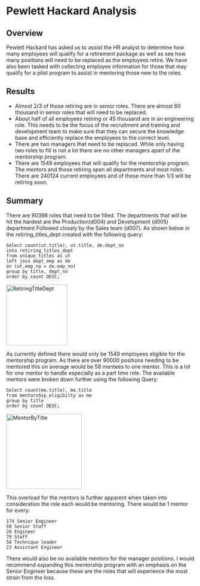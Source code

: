 # Pewlett Hackard Analysis
## Overview
Pewlett Hackard has asked us to assist the HR analyst to determine how many employees will qualify for a retirement package as well as see how many positions will need to be replaced as the employees retire. We have also been tasked with collecting employee information for those that may qualify for a pilot program to assist in mentoring those new to the roles. 

## Results
- Almost 2/3 of those retiring are in senior roles. There are almost 60 thousand in senior roles that will need to be replaced. 
- About half of all employees retiring or 45 thousand are in an engineering role. This needs to be the focus of the recruitment and training and development team to make sure that they can secure the knowledge base and efficiently replace the employees to the correct level. 
- There are two managers that need to be replaced. While only having two roles to fill is not a lot there are no other managers apart of the mentorship program. 
- There are 1549 employees that will qualify for the mentorship program. The mentors and those retiring span all departments and most roles. There are 240124 current employees and of these more than 1/3 will be retiring soon. 

## Summary
There are 90398 roles that need to be filled. The departments that will be hit the hardest are the Production(d004) and Development (d005) department Followed closely by the Sales team (d007). As shown below in the retiring_titles_dept created with the following query:
    
    Select count(ut.title), ut.title, de.dept_no
    into retiring_titles_dept
    from unique_titles as ut 
    left join dept_emp as de 
    on (ut.emp_no = de.emp_no) 
    group by title, dept_no 
    order by count DESC;  
    
   <img width="163" alt="RetiringTitleDept" src="https://user-images.githubusercontent.com/90511014/144766630-61dc9afe-5b3e-4f96-9f4d-d5d805f76d68.png">

    

As currently defined there would only be 1549 employees eligible for the mentorship program. As there are over 90000 positions needing to be mentored this on average would be 58 mentees to one mentor. This is a lot for one mentor to handle especially as a part time role. The available mentors were broken down further using the following Query:

    Select count(me.title), me.title
    from mentorship_eligibilty as me
    group by title
    order by count DESC;
   <img width="202" alt="MentorByTitle" src="https://user-images.githubusercontent.com/90511014/144766635-559210a3-bfad-4497-b284-4be500dc03c1.png">


This overload for the mentors is further apparent when taken into consideration the role each would be mentoring. There would be 1 mentor for every: 
    
    174 Senior Engineer 
    50 Senior Staff 
    28 Engineer 
    79 Staff 
    58 Technique leader 
    23 Assistant Engineer 
   
There would also be no available mentors for the manager positions. I would recommend expanding this mentorship program with an emphasis on the Senior Engineer because these are the roles that will experience the most strain from the loss. 
